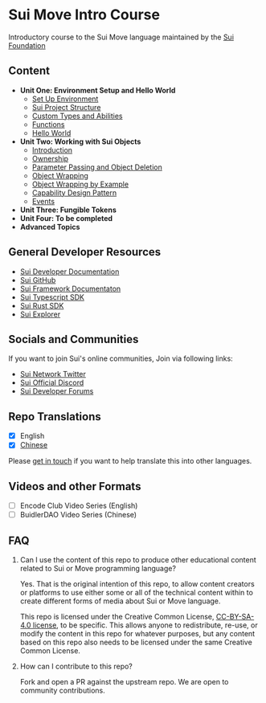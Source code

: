 # Sui Move Intro Course

Introductory course to the Sui Move language maintained by the [Sui Foundation](https://suifoundation.org/)

## Content

- **Unit One: Environment Setup and Hello World**
    - [Set Up Environment](./unit-one/lessons/2_set_up_environment.md)
    - [Sui Project Structure](./unit-one/lessons/3_sui_project_structure.md)
    - [Custom Types and Abilities](./unit-one/lessons/4_custom_types_and_abilities.md)
    - [Functions](./unit-one/lessons/5_functions.md)
    - [Hello World](./unit-one/lessons/6_hello_world.md)
- **Unit Two: Working with Sui Objects**
    - [Introduction](./unit-two/lessons/1_working_wiith_sui_objects.md)
    - [Ownership](./unit-two/lessons/2_ownership.md)
    - [Parameter Passing and Object Deletion](./unit-two/lessons/3_parameter_passing_and_object_deletion.md)
    - [Object Wrapping](./unit-two/lessons/4_object_wrapping.md)
    - [Object Wrapping by Example](./unit-two/lessons/5_object_wrapping_example.md)
    - [Capability Design Pattern](./unit-two/lessons/6_capability_design_pattern.md)
    - [Events](./unit-two/lessons/7_events.md)
- **Unit Three: Fungible Tokens**
- **Unit Four: To be completed**
- **Advanced Topics**

## General Developer Resources

- [Sui Developer Documentation](https://docs.sui.io/build)
- [Sui GitHub](https://github.com/MystenLabs/sui)
- [Sui Framework Documentaton](https://github.com/MystenLabs/sui/tree/main/crates/sui-framework/docs)
- [Sui Typescript SDK](https://github.com/MystenLabs/sui/tree/main/sdk/typescript)
- [Sui Rust SDK](https://github.com/MystenLabs/sui/tree/main/crates/sui-sdk)
- [Sui Explorer](https://explorer.sui.io/)

## Socials and Communities

If you want to join Sui's online communities, Join via following links:

- [Sui Network Twitter](https://twitter.com/SuiNetwork) 
- [Sui Official Discord](https://discord.gg/sui)
- [Sui Developer Forums](https://forums.sui.io/)

## Repo Translations

- [x] English
- [x] [Chinese](https://github.com/RandyPen/sui-move-intro-course-zh)

Please [get in touch](mailto:henry@sui.io) if you want to help translate this into other languages. 

## Videos and other Formats

- [ ] Encode Club Video Series (English)
- [ ] BuidlerDAO Video Series (Chinese)

## FAQ

1. Can I use the content of this repo to produce other educational content related to Sui or Move programming language? 

    Yes. That is the original intention of this repo, to allow content creators or platforms to use either some or all of the technical content within to create different forms of media about Sui or Move language. 

    This repo is licensed under the Creative Common License, [CC-BY-SA-4.0 license](https://github.com/sui-foundation/sui-move-intro-course/blob/main/LICENSE), to be specific. This allows anyone to redistribute, re-use, or modify the content in this repo for whatever purposes, but any content based on this repo also needs to be licensed under the same Creative Common License.

2. How can I contribute to this repo? 

    Fork and open a PR against the upstream repo. We are open to community contributions. 



